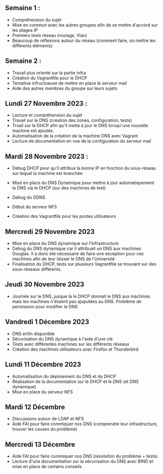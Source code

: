 ## Semaine 1 :

- Compréhension du sujet
- Mise en commun avec les autres groupes afin de se mettre d'accord sur les plages IP
- Premiers tests réseau (routage, Vlan)
- Beaucoup de réflexions autour du réseau (comment faire, où mettre les différents éléments)

## Semaine 2 :

- Travail plus orienté sur la partie infra
- Création du Vagrantfile pour le DHCP
- Tentative infructueuse de mettre en place le serveur mail
- Aide des autres membres du groupe sur leurs sujets

## Lundi 27 Novembre 2023 :

- Lecture et compréhension du sujet
- Travail sur le DNS (création des zones, configuration, tests)
- Trvail sur le DHCP afin qu'il mette à jour le DNS lorsqu'une nouvelle machine est ajoutée.
- Automatisation de la création de la machine DNS avec Vagrant
- Lecture de documentation en vue de la configuration du serveur mail


## Mardi 28 Novembre 2023 : 

- Debug DHCP pour qu'il attribue la bonne IP en fonction du sous-réseau sur lequel la machine est branchée

- Mise en place du DNS Dynamique pour mettre à jour automatiquement le DNS via le DHCP (sur des machines de test)
- Debug du DDNS
- Début du serveur NFS
- Création des Vagrantfile pour les postes utilisateurs 

## Mercredi 29 Novembre 2023
- Mise en place du DNS dynamique sur l'infrastructure
- Debug du DNS dynamique car il attribuait un DNS aux machines Douglas. Il a donc été nécessaire de faire une exception pour ces machines afin de leur laisser le DNS de l'Université 
- Finalisation du DHCP, tests sur plusieurs Vagrantfile se trouvant sur des sous-réseaux différents.

## Jeudi 30 Novembre 2023

- Journée sur le DNS, jusque la le DHCP donnait le DNS aux machines mais les machines n'étaient pas ajoputées au DNS. Problème de permission pour modifier le DNS

## Vandredi 1 Décembre 2023

- DNS enfin disponible
- Sécurisation du DNS dynamique à l'aide d'une clé
- Tests avec différentes machines sur les différents réseaux
- Création des machines utilisateurs avec Firefox et Thunderbird

## Lundi 11 Décembre 2023

- Automatisation du déploiement du DNS et du DHCP
- Réalisation de la documentation sur le DHCP et le DNS (et DNS dynamique)
- Mise en place du serveur NFS

## Mardi 12 Décembre

- Discussions autour de LDAP et NFS
- Aide FAI pour faire commiquer nos DNS (comprendre leur infrastructure, trouver les causes du problème)


## Mercredi 13 Décembre 

- Aide FAI pour faire commiquer nos DNS (résolution du problème + tests)
- Lecture d'une documentation sur la sécurisation du DNS avec BIND et mise en place de certains conseils.